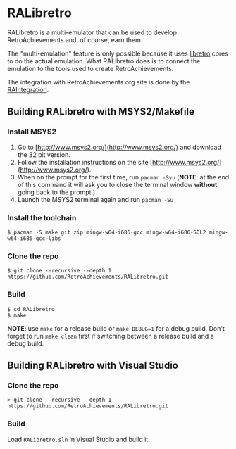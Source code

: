 # RALibretro

RALibretro is a multi-emulator that can be used to develop RetroAchievements and, of course, earn them.

The "multi-emulation" feature is only possible because it uses [libretro](https://github.com/libretro/) cores to do the actual emulation. What RALibretro does is to connect the emulation to the tools used to create RetroAchievements.

The integration with RetroAchievements.org site is done by the [RAIntegration](https://github.com/RetroAchievements/RAIntegration).


## Building RALibretro with MSYS2/Makefile

### Install MSYS2

1. Go to [http://www.msys2.org/](http://www.msys2.org/) and download the 32 bit version.
2. Follow the installation instructions on the site [http://www.msys2.org/](http://www.msys2.org/).
3. When on the prompt for the first time, run `pacman -Syu` (**NOTE**: at the end of this command it will ask you to close the terminal window **without** going back to the prompt.)
4. Launch the MSYS2 terminal again and run `pacman -Su`

### Install the toolchain

```
$ pacman -S make git zip mingw-w64-i686-gcc mingw-w64-i686-SDL2 mingw-w64-i686-gcc-libs
```

### Clone the repo

```
$ git clone --recursive --depth 1 https://github.com/RetroAchievements/RALibretro.git
```

### Build

```
$ cd RALibretro
$ make
```

**NOTE**: use `make` for a release build or `make DEBUG=1` for a debug build. Don't forget to run `make clean` first if switching between a release build and a debug build.

## Building RALibretro with Visual Studio

### Clone the repo

```
> git clone --recursive --depth 1 https://github.com/RetroAchievements/RALibretro.git
```

### Build

Load `RALibretro.sln` in Visual Studio and build it.
